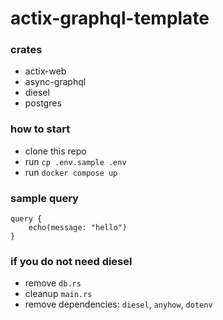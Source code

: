 # actix-graphql-template
### crates
- actix-web
- async-graphql
- diesel
- postgres

### how to start
- clone this repo
- run `cp .env.sample .env`
- run `docker compose up`

### sample query
```
query {
    echo(message: "hello")
}
```

### if you do not need diesel
- remove `db.rs`
- cleanup `main.rs`
- remove dependencies: `diesel`, `anyhow`, `dotenv`
